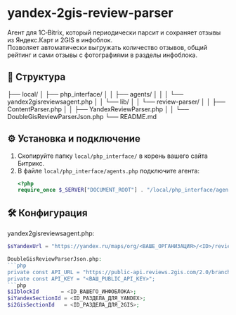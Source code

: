 # yandex-2gis-review-parser

Агент для 1С‑Bitrix, который периодически парсит и сохраняет отзывы из Яндекс.Карт и 2GIS в инфоблок.  
Позволяет автоматически выгружать количество отзывов, общий рейтинг и сами отзывы с фотографиями в разделы инфоблока.

## 📂 Структура
├── local/
│ ├── php_interface/
│ │ ├── agents/
│ │ │ └── yandex2gisreviewsagent.php
│ │ └── lib/
│ │ └── review-parser/
│ │ ├── ContentParser.php
│ │ ├── YandexReviewParser.php
│ │ └── DoubleGisReviewParserJson.php
└── README.md

## ⚙️ Установка и подключение

1. Скопируйте папку `local/php_interface/` в корень вашего сайта Битрикс.
2. В файле `local/php_interface/agents.php` подключите агента:
   ```php
   <?php
   require_once $_SERVER["DOCUMENT_ROOT"] . "/local/php_interface/agents/yandex2gisreviewsagent.php";

## 🛠️ Конфигурация

yandex2gisreviewsagent.php:
```php
$sYandexUrl = "https://yandex.ru/maps/org/<ВАШЕ_ОРГАНИЗАЦИЯ>/<ID>/reviews/";

DoubleGisReviewParserJson.php:
```php
private const API_URL = "https://public-api.reviews.2gis.com/2.0/branches/<ВАШ_BRANCH_ID>/reviews";
private const API_KEY = "<ВАШ_PUBLIC_API_KEY>";
```php
$iIblockId       = <ID_ВАШЕГО_ИНФОБЛОКА>;
$iYandexSectionId = <ID_РАЗДЕЛА_ДЛЯ_YANDEX>;
$i2GisSectionId   = <ID_РАЗДЕЛА_ДЛЯ_2GIS>;
